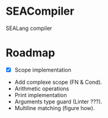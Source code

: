 # SEACompiler
SEALang compiler

# Roadmap

- [x] Scope implementation
- Add complexe scope (FN & Cond).
- Arithmetic operations
- Print implementation
- Arguments type guard (Linter ???).
- Multiline matching (figure how).